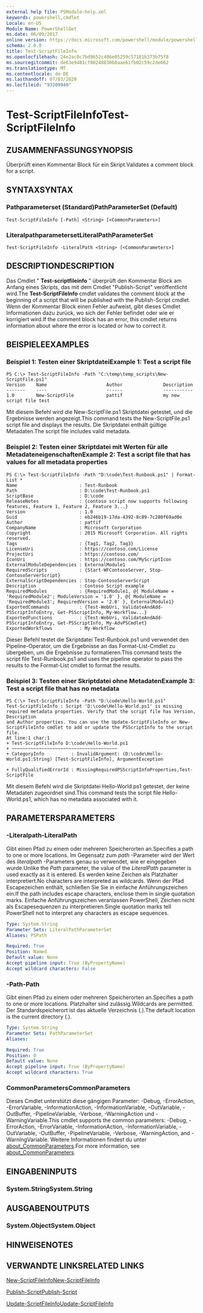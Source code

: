 ```yaml
---
external help file: PSModule-help.xml
keywords: powershell,cmdlet
Locale: en-US
Module Name: PowerShellGet
ms.date: 06/09/2017
online version: https://docs.microsoft.com/powershell/module/powershellget/test-scriptfileinfo?view=powershell-7&WT.mc_id=ps-gethelp
schema: 2.0.0
title: Test-ScriptFileInfo
ms.openlocfilehash: 24e2ac0c7bd9652c406e05259c57181b373b75f8
ms.sourcegitcommit: de63e9481cf8024883060aae61fb02c59c2de662
ms.translationtype: MT
ms.contentlocale: de-DE
ms.lasthandoff: 07/03/2020
ms.locfileid: "93209940"
---
```

# <span data-ttu-id="96a42-103">Test-ScriptFileInfo</span><span class="sxs-lookup"><span data-stu-id="96a42-103">Test-ScriptFileInfo</span></span>

## <span data-ttu-id="96a42-104">ZUSAMMENFASSUNG</span><span class="sxs-lookup"><span data-stu-id="96a42-104">SYNOPSIS</span></span>
<span data-ttu-id="96a42-105">Überprüft einen Kommentar Block für ein Skript.</span><span class="sxs-lookup"><span data-stu-id="96a42-105">Validates a comment block for a script.</span></span>

## <span data-ttu-id="96a42-106">SYNTAX</span><span class="sxs-lookup"><span data-stu-id="96a42-106">SYNTAX</span></span>

### <span data-ttu-id="96a42-107">Pathparameterset (Standard)</span><span class="sxs-lookup"><span data-stu-id="96a42-107">PathParameterSet (Default)</span></span>

```
Test-ScriptFileInfo [-Path] <String> [<CommonParameters>]
```

### <span data-ttu-id="96a42-108">Literalpathparameterset</span><span class="sxs-lookup"><span data-stu-id="96a42-108">LiteralPathParameterSet</span></span>

```
Test-ScriptFileInfo -LiteralPath <String> [<CommonParameters>]
```

## <span data-ttu-id="96a42-109">DESCRIPTION</span><span class="sxs-lookup"><span data-stu-id="96a42-109">DESCRIPTION</span></span>

<span data-ttu-id="96a42-110">Das Cmdlet " **Test-scriptfileinfo** " überprüft den Kommentar Block am Anfang eines Skripts, das mit dem Cmdlet "Publish-Script" veröffentlicht wird.</span><span class="sxs-lookup"><span data-stu-id="96a42-110">The **Test-ScriptFileInfo** cmdlet validates the comment block at the beginning of a script that will be published with the Publish-Script cmdlet.</span></span>
<span data-ttu-id="96a42-111">Wenn der Kommentar Block einen Fehler aufweist, gibt dieses Cmdlet Informationen dazu zurück, wo sich der Fehler befindet oder wie er korrigiert wird.</span><span class="sxs-lookup"><span data-stu-id="96a42-111">If the comment block has an error, this cmdlet returns information about where the error is located or how to correct it.</span></span>

## <span data-ttu-id="96a42-112">BEISPIELE</span><span class="sxs-lookup"><span data-stu-id="96a42-112">EXAMPLES</span></span>

### <span data-ttu-id="96a42-113">Beispiel 1: Testen einer Skriptdatei</span><span class="sxs-lookup"><span data-stu-id="96a42-113">Example 1: Test a script file</span></span>

```
PS C:\> Test-ScriptFileInfo -Path "C:\temp\temp_scripts\New-ScriptFile.ps1"
Version    Name                      Author               Description
-------    ----                      ------               -----------
1.0        New-ScriptFile            pattif               my new script file test
```

<span data-ttu-id="96a42-114">Mit diesem Befehl wird die New-ScriptFile.ps1 Skriptdatei getestet, und die Ergebnisse werden angezeigt.</span><span class="sxs-lookup"><span data-stu-id="96a42-114">This command tests the New-ScriptFile.ps1 script file and displays the results.</span></span>
<span data-ttu-id="96a42-115">Die Skriptdatei enthält gültige Metadaten.</span><span class="sxs-lookup"><span data-stu-id="96a42-115">The script file includes valid metadata.</span></span>

### <span data-ttu-id="96a42-116">Beispiel 2: Testen einer Skriptdatei mit Werten für alle Metadateneigenschaften</span><span class="sxs-lookup"><span data-stu-id="96a42-116">Example 2: Test a script file that has values for all metadata properties</span></span>

```
PS C:\> Test-ScriptFileInfo -Path "D:\code\Test-Runbook.ps1" | Format-List *
Name                       : Test-Runbook
Path                       : D:\code\Test-Runbook.ps1
ScriptBase                 : D:\code
ReleaseNotes               : {contoso script now supports following features, Feature 1, Feature 2, Feature 3...}
Version                    : 1.0
Guid                       : eb246b19-17da-4392-8c89-7c280f69ad0e
Author                     : pattif
CompanyName                : Microsoft Corporation
Copyright                  : 2015 Microsoft Corporation. All rights reserved.
Tags                       : {Tag1, Tag2, Tag3}
LicenseUri                 : https://contoso.com/License
ProjectUri                 : https://contoso.com/
IconUri                    : https://contoso.com/MyScriptIcon
ExternalModuleDependencies : ExternalModule1
RequiredScripts            : {Start-WFContosoServer, Stop-ContosoServerScript}
ExternalScriptDependencies : Stop-ContosoServerScript
Description                : Contoso Script example
RequiredModules            : {RequiredModule1, @{ ModuleName = 'RequiredModule2'; ModuleVersion = '1.0' }, @{ ModuleName = 'RequiredModule3'; RequiredVersion = '2.0' }, ExternalModule1}
ExportedCommands           : {Test-WebUri, ValidateAndAdd-PSScriptInfoEntry, Get-PSScriptInfo, My-Workflow...}
ExportedFunctions          : {Test-WebUri, ValidateAndAdd-PSScriptInfoEntry, Get-PSScriptInfo, My-AdvPSCmdlet}
ExportedWorkflows          : My-Workflow
```

<span data-ttu-id="96a42-117">Dieser Befehl testet die Skriptdatei Test-Runbook.ps1 und verwendet den Pipeline-Operator, um die Ergebnisse an das Format-List-Cmdlet zu übergeben, um die Ergebnisse zu formatieren.</span><span class="sxs-lookup"><span data-stu-id="96a42-117">This command tests the script file Test-Runbook.ps1 and uses the pipeline operator to pass the results to the Format-List cmdlet to format the results.</span></span>

### <span data-ttu-id="96a42-118">Beispiel 3: Testen einer Skriptdatei ohne Metadaten</span><span class="sxs-lookup"><span data-stu-id="96a42-118">Example 3: Test a script file that has no metadata</span></span>

```
PS C:\> Test-ScriptFileInfo -Path "D:\code\Hello-World.ps1"
Test-ScriptFileInfo : Script 'D:\code\Hello-World.ps1' is missing required metadata properties. Verify that the script file has Version, Description
and Author properties. You can use the Update-ScriptFileInfo or New-ScriptFileInfo cmdlet to add or update the PSScriptInfo to the script file.
At line:1 char:1
+ Test-ScriptFileInfo D:\code\Hello-World.ps1
+ ~~~~~~~~~~~~~~~~~~~~~~~~~~~~~~~~~~~~~~~
+ CategoryInfo          : InvalidArgument: (D:\code\Hello-World.ps1:String) [Test-ScriptFileInfo], ArgumentException

+ FullyQualifiedErrorId : MissingRequiredPSScriptInfoProperties,Test-ScriptFile
```

<span data-ttu-id="96a42-119">Mit diesem Befehl wird die Skriptdatei Hello-World.ps1 getestet, der keine Metadaten zugeordnet sind.</span><span class="sxs-lookup"><span data-stu-id="96a42-119">This command tests the script file Hello-World.ps1, which has no metadata associated with it.</span></span>

## <span data-ttu-id="96a42-120">PARAMETERS</span><span class="sxs-lookup"><span data-stu-id="96a42-120">PARAMETERS</span></span>

### <span data-ttu-id="96a42-121">-Literalpath</span><span class="sxs-lookup"><span data-stu-id="96a42-121">-LiteralPath</span></span>

<span data-ttu-id="96a42-122">Gibt einen Pfad zu einem oder mehreren Speicherorten an.</span><span class="sxs-lookup"><span data-stu-id="96a42-122">Specifies a path to one or more locations.</span></span>
<span data-ttu-id="96a42-123">Im Gegensatz zum *path* -Parameter wird der Wert des *literalpath* -Parameters genau so verwendet, wie er eingegeben wurde.</span><span class="sxs-lookup"><span data-stu-id="96a42-123">Unlike the *Path* parameter, the value of the *LiteralPath* parameter is used exactly as it is entered.</span></span>
<span data-ttu-id="96a42-124">Es werden keine Zeichen als Platzhalter interpretiert.</span><span class="sxs-lookup"><span data-stu-id="96a42-124">No characters are interpreted as wildcards.</span></span>
<span data-ttu-id="96a42-125">Wenn der Pfad Escapezeichen enthält, schließen Sie Sie in einfache Anführungszeichen ein.</span><span class="sxs-lookup"><span data-stu-id="96a42-125">If the path includes escape characters, enclose them in single quotation marks.</span></span>
<span data-ttu-id="96a42-126">Einfache Anführungszeichen veranlassen PowerShell, Zeichen nicht als Escapesequenzen zu interpretieren.</span><span class="sxs-lookup"><span data-stu-id="96a42-126">Single quotation marks tell PowerShell not to interpret any characters as escape sequences.</span></span>

```yaml
Type: System.String
Parameter Sets: LiteralPathParameterSet
Aliases: PSPath

Required: True
Position: Named
Default value: None
Accept pipeline input: True (ByPropertyName)
Accept wildcard characters: False
```

### <span data-ttu-id="96a42-127">-Path</span><span class="sxs-lookup"><span data-stu-id="96a42-127">-Path</span></span>

<span data-ttu-id="96a42-128">Gibt einen Pfad zu einem oder mehreren Speicherorten an.</span><span class="sxs-lookup"><span data-stu-id="96a42-128">Specifies a path to one or more locations.</span></span>
<span data-ttu-id="96a42-129">Platzhalter sind zulässig.</span><span class="sxs-lookup"><span data-stu-id="96a42-129">Wildcards are permitted.</span></span>
<span data-ttu-id="96a42-130">Der Standardspeicherort ist das aktuelle Verzeichnis (.).</span><span class="sxs-lookup"><span data-stu-id="96a42-130">The default location is the current directory (.).</span></span>

```yaml
Type: System.String
Parameter Sets: PathParameterSet
Aliases:

Required: True
Position: 0
Default value: None
Accept pipeline input: True (ByPropertyName)
Accept wildcard characters: True
```

### <span data-ttu-id="96a42-131">CommonParameters</span><span class="sxs-lookup"><span data-stu-id="96a42-131">CommonParameters</span></span>

<span data-ttu-id="96a42-132">Dieses Cmdlet unterstützt diese gängigen Parameter: -Debug, -ErrorAction, -ErrorVariable, -InformationAction, -InformationVariable, -OutVariable, -OutBuffer, -PipelineVariable, -Verbose, -WarningAction und -WarningVariable.</span><span class="sxs-lookup"><span data-stu-id="96a42-132">This cmdlet supports the common parameters: -Debug, -ErrorAction, -ErrorVariable, -InformationAction, -InformationVariable, -OutVariable, -OutBuffer, -PipelineVariable, -Verbose, -WarningAction, and -WarningVariable.</span></span> <span data-ttu-id="96a42-133">Weitere Informationen findest du unter [about_CommonParameters](https://go.microsoft.com/fwlink/?LinkID=113216).</span><span class="sxs-lookup"><span data-stu-id="96a42-133">For more information, see [about_CommonParameters](https://go.microsoft.com/fwlink/?LinkID=113216).</span></span>

## <span data-ttu-id="96a42-134">EINGABEN</span><span class="sxs-lookup"><span data-stu-id="96a42-134">INPUTS</span></span>

### <span data-ttu-id="96a42-135">System.String</span><span class="sxs-lookup"><span data-stu-id="96a42-135">System.String</span></span>

## <span data-ttu-id="96a42-136">AUSGABEN</span><span class="sxs-lookup"><span data-stu-id="96a42-136">OUTPUTS</span></span>

### <span data-ttu-id="96a42-137">System.Object</span><span class="sxs-lookup"><span data-stu-id="96a42-137">System.Object</span></span>

## <span data-ttu-id="96a42-138">HINWEISE</span><span class="sxs-lookup"><span data-stu-id="96a42-138">NOTES</span></span>

## <span data-ttu-id="96a42-139">VERWANDTE LINKS</span><span class="sxs-lookup"><span data-stu-id="96a42-139">RELATED LINKS</span></span>

[<span data-ttu-id="96a42-140">New-ScriptFileInfo</span><span class="sxs-lookup"><span data-stu-id="96a42-140">New-ScriptFileInfo</span></span>](New-ScriptFileInfo.md)

[<span data-ttu-id="96a42-141">Publish-Script</span><span class="sxs-lookup"><span data-stu-id="96a42-141">Publish-Script</span></span>](Publish-Script.md)

[<span data-ttu-id="96a42-142">Update-ScriptFileInfo</span><span class="sxs-lookup"><span data-stu-id="96a42-142">Update-ScriptFileInfo</span></span>](Update-ScriptFileInfo.md)
